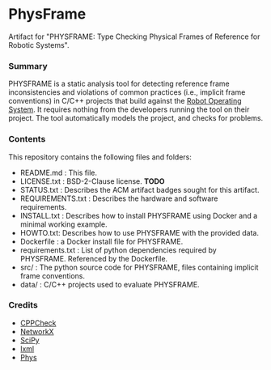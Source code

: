 # PhysFrame

Artifact for "PHYSFRAME: Type Checking Physical Frames of Reference for Robotic Systems".


### Summary


PHYSFRAME is a static analysis tool for detecting reference frame inconsistencies and violations of common practices (i.e., implicit frame conventions) in C/C++ projects that build against the [Robot Operating System](http://www.ros.org/). It requires nothing from the developers running the tool on their project. The tool automatically models the project, and checks for problems.


### Contents

This repository contains the following files and folders:

* README.md : This file. 
* LICENSE.txt : BSD-2-Clause license. **TODO**
* STATUS.txt : Describes the ACM artifact badges sought for this artifact.
* REQUIREMENTS.txt : Describes the hardware and software requirements.
* INSTALL.txt : Describes how to install PHYSFRAME using Docker and a minimal working example.
* HOWTO.txt: Describes how to use PHYSFRAME with the provided data.
* Dockerfile : a Docker install file for PHYSFRAME.
* requirements.txt : List of python dependencies required by PHYSFRAME. Referenced by the Dockerfile.
* src/ : The python source code for PHYSFRAME, files containing implicit frame conventions.
* data/ : C/C++ projects used to evaluate PHYSFRAME.


### Credits

* [CPPCheck](http://cppcheck.sourceforge.net/)
* [NetworkX](https://networkx.github.io/)
* [SciPy](https://www.scipy.org/)
* [lxml](https://lxml.de/)
* [Phys](https://github.com/unl-nimbus-lab/phys)


